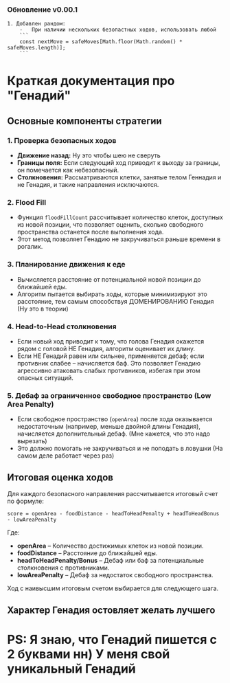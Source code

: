 ### Обновление v0.00.1
    1. Добавлен рандом:
        -   При наличии нескольких безопастных ходов, использовать любой
        ```
        const nextMove = safeMoves[Math.floor(Math.random() * safeMoves.length)];
        ```
# Краткая документация про "Генадий"

## Основные компоненты стратегии

### 1. Проверка безопасных ходов
- **Движение назад:** Ну это чтобы шею не сверуть
- **Границы поля:** Если следующий ход приводит к выходу за границы, он помечается как небезопасный.
- **Столкновения:** Рассматриваются клетки, занятые телом Геннадия и не Генадия, и такие направления исключаются.

### 2. Flood Fill
- Функция `floodFillCount` рассчитывает количество клеток, доступных из новой позиции, что позволяет оценить, сколько свободного пространства останется после выполнения хода.
- Этот метод позволяет Генадию не закручиваться раньше времени в рогалик.
### 3. Планирование движения к еде
- Вычисляется расстояние от потенциальной новой позиции до ближайшей еды.
- Алгоритм пытается выбирать ходы, которые минимизируют это расстояние, тем самым способствуя ДОМЕНИРОВАНИЮ Генадия (Ну это в теории)

### 4. Head-to-Head столкновения
- Если новый ход приводит к тому, что голова Генадия окажется рядом с головой НЕ Генадия, алгоритм оценивает их длину.
- Если НЕ Генадий равен или сильнее, применяется дебаф; если противник слабее – начисляется баф. Это позволяет Генадию агрессивно атаковать слабых противников, избегая при этом опасных ситуаций.

### 5. Дебаф за ограниченное свободное пространство (Low Area Penalty)
- Если свободное пространство (`openArea`) после хода оказывается недостаточным (например, меньше двойной длины Генадия), начисляется дополнительный дебаф. (Мне кажется, что это надо вырезать)
- Это должно помогать не закручиваться и не поподать в ловушки (На самом деле работает через раз)

## Итоговая оценка ходов
Для каждого безопасного направления рассчитывается итоговый счет по формуле:

```
score = openArea - foodDistance - headToHeadPenalty + headToHeadBonus - lowAreaPenalty
```

Где:
- **openArea** – Количество достижимых клеток из новой позиции.
- **foodDistance** – Расстояние до ближайшей еды.
- **headToHeadPenalty/Bonus** – Дебаф или баф за потенциальные столкновения с противниками.
- **lowAreaPenalty** – Дебаф за недостаток свободного пространства.

Ход с наивысшим итоговым счетом выбирается для следующего шага.

## Характер Генадия остовляет желать лучшего
# PS: Я знаю, что Генадий пишется с 2 буквами нн) У меня свой уникальный Генадий